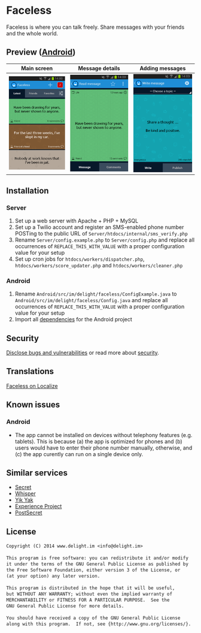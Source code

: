 # Faceless

Faceless is where you can talk freely. Share messages with your friends and the whole world.

## Preview ([Android](http://www.delight.im/get/faceless))

Main screen | Message details | Adding messages
:-------------------------:|:-------------------------:|:-------------------------:
<img src="Graphics/Screenshots/Version 2.3.0/01 Main.png?raw=true" alt="01 Main" width="200" /> | <img src="Graphics/Screenshots/Version 2.3.0/02 Details.png?raw=true" alt="02 Details" width="200" /> | <img src="Graphics/Screenshots/Version 2.3.0/03 Add.png?raw=true" alt="03 Add" width="200" />

## Installation

### Server

 1. Set up a web server with Apache + PHP + MySQL
 2. Set up a Twilio account and register an SMS-enabled phone number POSTing to the public URL of `Server/htdocs/internal/sms_verify.php`
 3. Rename `Server/config.example.php` to `Server/config.php` and replace all occurrences of `REPLACE_THIS_WITH_VALUE` with a proper configuration value for your setup
 4. Set up cron jobs for `htdocs/workers/dispatcher.php`, `htdocs/workers/score_updater.php` and `htdocs/workers/cleaner.php`

### Android

 1. Rename `Android/src/im/delight/faceless/ConfigExample.java` to `Android/src/im/delight/faceless/Config.java` and replace all occurrences of `REPLACE_THIS_WITH_VALUE` with a proper configuration value for your setup
 2. Import all [dependencies](Android/README.md#dependencies) for the Android project

## Security

[Disclose bugs and vulnerabilities](http://www.delight.im/security/faceless) or read more about [security](SECURITY.md).

## Translations

[Faceless on Localize](http://www.localize.io/v/36)

## Known issues

### Android

 * The app cannot be installed on devices without telephony features (e.g. tablets). This is because (a) the app is optimized for phones and (b) users would have to enter their phone number manually, otherwise, and (c) the app curently can run on a single device only.

## Similar services

 * [Secret](http://www.secret.ly/)
 * [Whisper](http://whisper.sh/)
 * [Yik Yak](http://yikyakapp.com/)
 * [Experience Project](http://www.experienceproject.com/)
 * [PostSecret](http://postsecret.com/)

## License

```
Copyright (C) 2014 www.delight.im <info@delight.im>

This program is free software: you can redistribute it and/or modify
it under the terms of the GNU General Public License as published by
the Free Software Foundation, either version 3 of the License, or
(at your option) any later version.

This program is distributed in the hope that it will be useful,
but WITHOUT ANY WARRANTY; without even the implied warranty of
MERCHANTABILITY or FITNESS FOR A PARTICULAR PURPOSE.  See the
GNU General Public License for more details.

You should have received a copy of the GNU General Public License
along with this program.  If not, see {http://www.gnu.org/licenses/}.
```